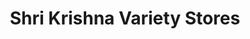 ---
title: "Shri Krishna Variety Stores"
url: /bardhaman/shri-krishna-variety-stores/
shop: variety store
---